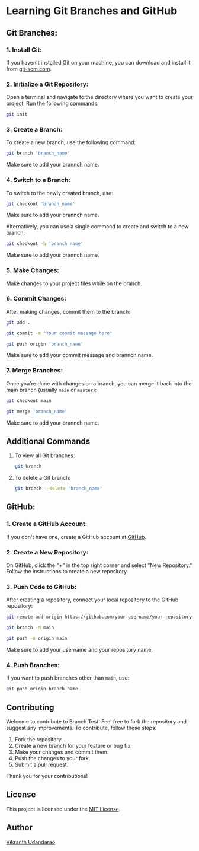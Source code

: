 # Learning Git Branches and GitHub

## Git Branches:

### 1. Install Git:

If you haven't installed Git on your machine, you can download and install it from [git-scm.com](https://git-scm.com/).

### 2. Initialize a Git Repository:

Open a terminal and navigate to the directory where you want to create your project. Run the following commands:

```bash
git init
```

### 3. Create a Branch:

To create a new branch, use the following command:

```bash
git branch 'branch_name'
```

Make sure to add your brannch name.

### 4. Switch to a Branch:

To switch to the newly created branch, use:

```bash
git checkout 'branch_name'
```

Make sure to add your brannch name.

Alternatively, you can use a single command to create and switch to a new branch:

```bash
git checkout -b 'branch_name'
```

Make sure to add your brannch name.

### 5. Make Changes:

Make changes to your project files while on the branch.

### 6. Commit Changes:

After making changes, commit them to the branch:

```bash
git add .
```

```bash
git commit -m "Your commit message here"
```

```bash
git push origin 'branch_name'
```

Make sure to add your commit message and brannch name.

### 7. Merge Branches:

Once you're done with changes on a branch, you can merge it back into the main branch (usually `main` or `master`):

```bash
git checkout main
```

```bash
git merge 'branch_name'
```

Make sure to add your brannch name.

## Additional Commands

1. To view all Git branches:

    ```bash
    git branch
    ```

2. To delete a Git branch:

    ```bash
    git branch --delete 'branch_name'
    ```

GitHub:
-----------------------------

### 1. Create a GitHub Account:

If you don't have one, create a GitHub account at [GitHub](https://github.com/).

### 2. Create a New Repository:

On GitHub, click the "+" in the top right corner and select "New Repository." Follow the instructions to create a new repository.

### 3. Push Code to GitHub:

After creating a repository, connect your local repository to the GitHub repository:

```bash
git remote add origin https://github.com/your-username/your-repository.
```

```bash
git branch -M main
```

```bash
git push -u origin main
```

Make sure to add your username and your repository name.

### 4. Push Branches:

If you want to push branches other than `main`, use:

```bash
git push origin branch_name
```

## Contributing

Welcome to contribute to Branch Test! Feel free to fork the repository and suggest any improvements. To contribute, follow these steps:

1.  Fork the repository.
2.  Create a new branch for your feature or bug fix.
3.  Make your changes and commit them.
4.  Push the changes to your fork.
5.  Submit a pull request.

Thank you for your contributions!

## License

This project is licensed under the [MIT License](LICENSE).

## Author

[Vikranth Udandarao](https://github.com/Vikranth3140)